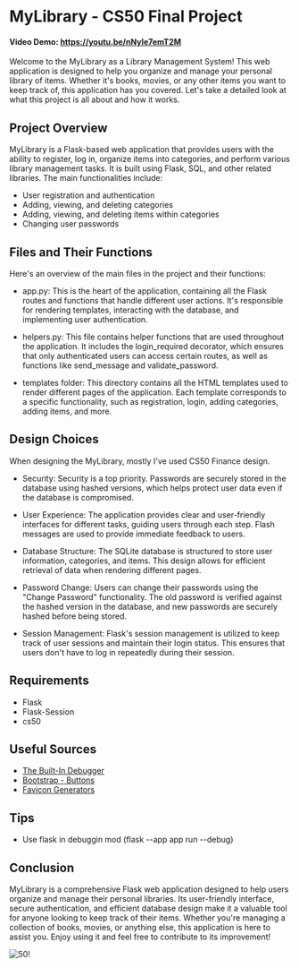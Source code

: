# MyLibrary - CS50 Final Project
#### Video Demo:  <https://youtu.be/nNyIe7emT2M>

Welcome to the MyLibrary as a Library Management System! This web application is designed to help you organize and manage your personal library of items. Whether it's books, movies, or any other items you want to keep track of, this application has you covered. Let's take a detailed look at what this project is all about and how it works.

## Project Overview
MyLibrary is a Flask-based web application that provides users with the ability to register, log in, organize items into categories, and perform various library management tasks. It is built using Flask, SQL, and other related libraries. The main functionalities include:

* User registration and authentication
* Adding, viewing, and deleting categories
* Adding, viewing, and deleting items within categories
* Changing user passwords


## Files and Their Functions
Here's an overview of the main files in the project and their functions:

* app.py: This is the heart of the application, containing all the Flask routes and functions that handle different user actions. It's responsible for rendering templates, interacting with the database, and implementing user authentication.

* helpers.py: This file contains helper functions that are used throughout the application. It includes the login_required decorator, which ensures that only authenticated users can access certain routes, as well as functions like send_message and validate_password.

* templates folder: This directory contains all the HTML templates used to render different pages of the application. Each template corresponds to a specific functionality, such as registration, login, adding categories, adding items, and more.


## Design Choices
When designing the MyLibrary, mostly I've used CS50 Finance design. 

* Security: Security is a top priority. Passwords are securely stored in the database using hashed versions, which helps protect user data even if the database is compromised.

* User Experience: The application provides clear and user-friendly interfaces for different tasks, guiding users through each step. Flash messages are used to provide immediate feedback to users.

* Database Structure: The SQLite database is structured to store user information, categories, and items. This design allows for efficient retrieval of data when rendering different pages.

* Password Change: Users can change their passwords using the "Change Password" functionality. The old password is verified against the hashed version in the database, and new passwords are securely hashed before being stored.

* Session Management: Flask's session management is utilized to keep track of user sessions and maintain their login status. This ensures that users don't have to log in repeatedly during their session.

## Requirements
* Flask
* Flask-Session
* cs50

## Useful Sources
* [The Built-In Debugger](https://flask.palletsprojects.com/en/2.3.x/debugging/)
* [Bootstrap - Buttons](https://getbootstrap.com/docs/4.0/components/buttons/)
* [Favicon Generators](https://favicon.io/)

## Tips
* Use flask in debuggin mod (flask --app app run --debug)

## Conclusion
MyLibrary is a comprehensive Flask web application designed to help users organize and manage their personal libraries. Its user-friendly interface, secure authentication, and efficient database design make it a valuable tool for anyone looking to keep track of their items. Whether you're managing a collection of books, movies, or anything else, this application is here to assist you. Enjoy using it and feel free to contribute to its improvement!

![50!](https://miro.medium.com/v2/resize:fit:1400/1*eD8btFfojRagaSs7awJsaA.png)
